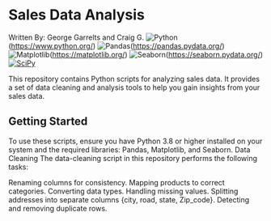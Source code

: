 # Sales Data Analysis
Written By: George Garrelts and Craig G.
![Python](https://img.shields.io/badge/Python-3.8%2B-blue)(https://www.python.org/)
![Pandas](https://img.shields.io/badge/Pandas-1.3.3-blue)(https://pandas.pydata.org/)
![Matplotlib](https://img.shields.io/badge/Matplotlib-3.4.3-blue)(https://matplotlib.org/)
![Seaborn](https://img.shields.io/badge/Seaborn-0.11.2-blue)(https://seaborn.pydata.org/)
[![SciPy](https://img.shields.io/badge/SciPy-1.7.0-brightgreen)](https://www.scipy.org/)

This repository contains Python scripts for analyzing sales data. It provides a set of data cleaning and analysis tools to help you gain insights from your sales data.

## Getting Started

To use these scripts, ensure you have Python 3.8 or higher installed on your system and the required libraries: Pandas, Matplotlib, and Seaborn.
Data Cleaning
The data-cleaning script in this repository performs the following tasks:

Renaming columns for consistency.
Mapping products to correct categories.
Converting data types.
Handling missing values.
Splitting addresses into separate columns {city, road, state, Zip_code}.
Detecting and removing duplicate rows.




